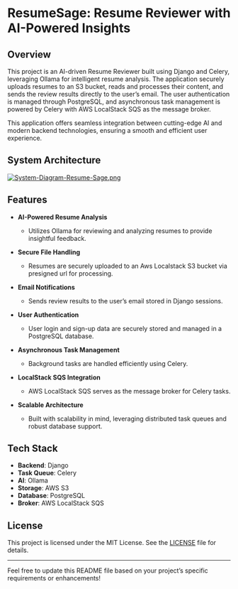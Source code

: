 # ResumeSage: Resume Reviewer with AI-Powered Insights

## Overview
This project is an AI-driven Resume Reviewer built using Django and Celery, leveraging Ollama for intelligent resume analysis. The application securely uploads resumes to an S3 bucket, reads and processes their content, and sends the review results directly to the user’s email. The user authentication is managed through PostgreSQL, and asynchronous task management is powered by Celery with AWS LocalStack SQS as the message broker.

This application offers seamless integration between cutting-edge AI and modern backend technologies, ensuring a smooth and efficient user experience.

## System Architecture
[![System-Diagram-Resume-Sage.png](https://i.postimg.cc/0QMgtQdf/System-Diagram-Resume-Sage.png)](https://postimg.cc/S2htRmP2)

## Features

- **AI-Powered Resume Analysis**
  - Utilizes Ollama for reviewing and analyzing resumes to provide insightful feedback.

- **Secure File Handling**
  - Resumes are securely uploaded to an Aws Localstack S3 bucket via presigned url for processing.

- **Email Notifications**
  - Sends review results to the user’s email stored in Django sessions.

- **User Authentication**
  - User login and sign-up data are securely stored and managed in a PostgreSQL database.

- **Asynchronous Task Management**
  - Background tasks are handled efficiently using Celery.

- **LocalStack SQS Integration**
  - AWS LocalStack SQS serves as the message broker for Celery tasks.

- **Scalable Architecture**
  - Built with scalability in mind, leveraging distributed task queues and robust database support.

## Tech Stack

- **Backend**: Django
- **Task Queue**: Celery
- **AI**: Ollama
- **Storage**: AWS S3
- **Database**: PostgreSQL
- **Broker**: AWS LocalStack SQS

## License

This project is licensed under the MIT License. See the [LICENSE](LICENSE) file for details.

---

Feel free to update this README file based on your project’s specific requirements or enhancements!
